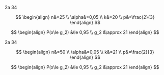 2a
34



$$
\begin{align}
n&=25 \\
\alpha&=0,05 \\
k&=20 \\
p&=\frac{2}{3}
\end{align}
$$



$$
\begin{align}
P(x\le g_2) &\le 0,95 \\
g_2 &\approx 21
\end{align}
$$



2a
34



$$
\begin{align}
n&=50 \\
\alpha&=0,05 \\
k&=21 \\
p&=\frac{2}{3}
\end{align}
$$



$$
\begin{align}
P(x\le g_2) &\le 0,95 \\
g_2 &\approx 21
\end{align}
$$



